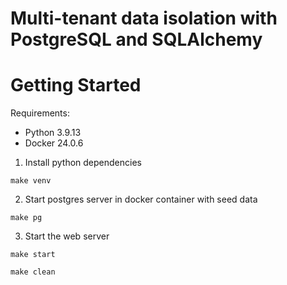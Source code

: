 # Multi-tenant data isolation with PostgreSQL and SQLAlchemy

# Getting Started

Requirements:

- Python 3.9.13
- Docker 24.0.6

1. Install python dependencies

```
make venv
```

2. Start postgres server in docker container with seed data

```
make pg
```

3. Start the web server

```
make start
```

```
make clean
```
